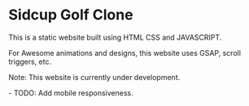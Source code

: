 # Sidcup Golf Clone
  <p>This is a static website built using HTML CSS and JAVASCRIPT.</p>
  <p>For Awesome animations and designs, this website uses GSAP, scroll triggers, etc.</p>
  <p>Note: This website is currently under development.</p>
   - TODO: Add mobile responsiveness.
